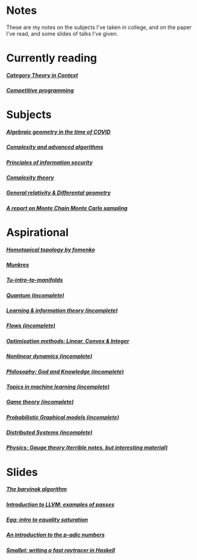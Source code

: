 # Notes
These are my notes on the subjects I've taken in college, and on the paper I've read, and
some slides of talks I've given.

# Currently reading
##### [Category Theory in Context](./category-theory-in-context/main.pdf)
##### [Competitive programming](./competitive-programming/main.pdf)

# Subjects
##### [Algebraic geometry in the time of COVID](./algebra/main.pdf)
##### [Complexity and advanced algorithms](./advanced-algorithms/main.pdf)
##### [Principles of information security](./information-security/main.pdf)
##### [Complexity theory](./complexity/main.pdf)
##### [General relativity & Differental geometry](./diffgeo/main.pdf)
##### [A report on Monte Chain Monte Carlo sampling](./mcmc/report.pdf)


# Aspirational

##### [Homotopical topology by fomenko](./fomenko-homotopic-topology/main.pdf)
##### [Munkres](./munkres/main.pdf)
##### [Tu-intro-to-manifolds](./tu-intro-to-manifolds/main.pdf)
##### [Quantum (incomplete)](./quantum/main.pdf)
##### [Learning & information theory (incomplete)](./learningtheory/main.pdf)
##### [Flows (incomplete)](./flows/report.pdf)
##### [Optimisation methods: Linear, Convex & Integer](./optimisation/main.pdf)
##### [Nonlinear dynamics (incomplete)](./nonlineardynamics/main.pdf)
##### [Philosophy: God and Knowledge (incomplete)](./philosophy/main.pdf)
##### [Topics in machine learning (incomplete)](./topics-in-ml/main.pdf)
##### [Game theory (incomplete)](./gametheory/main.pdf)
##### [Probabilistic Graphical models (incomplete)](./probabilistic-graphical-models/main.pdf)
##### [Distributed Systems (incomplete)](./distributedsystems/main.pdf)
##### [Physics: Gauge theory (terrible notes, but interesting material)](./physics/main.pdf)

# Slides
##### [The barvinok algorithm](./barvinok/slides.pdf)
##### [Introduction to LLVM: examples of passes](./talk-intro-llvm/talk-llvm-c-compiler.org)
##### [Egg: intro to equality saturation](./egg-equality-saturation-slides/slides.pdf)
##### [An introduction to the p-adic numbers](./slides-intro-p-adics/slides.pdf)
##### [Smallpt: writing a fast raytracer in Haskell](./slides-haskell-exchange-2020-smallpt/slides.pdf)

